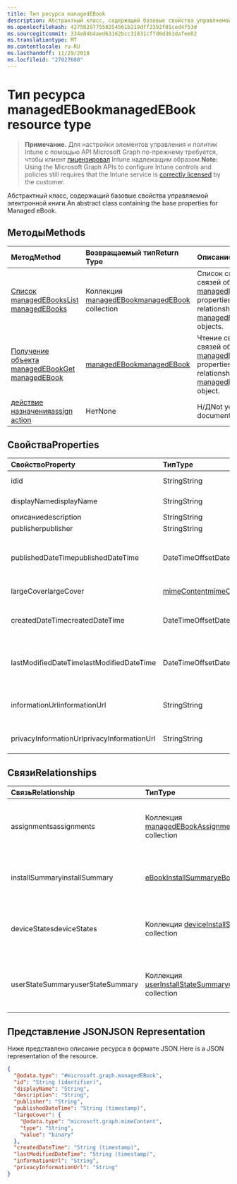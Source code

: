 ```yaml
---
title: Тип ресурса managedEBook
description: Абстрактный класс, содержащий базовые свойства управляемой электронной книги.
ms.openlocfilehash: 427582977558254561b219dff2392f01ced4f53d
ms.sourcegitcommit: 334e84b4aed63162bcc31831cffd6d363dafee02
ms.translationtype: MT
ms.contentlocale: ru-RU
ms.lasthandoff: 11/29/2018
ms.locfileid: "27027680"
---
```

# <a name="managedebook-resource-type"></a><span data-ttu-id="3b213-103">Тип ресурса managedEBook</span><span class="sxs-lookup"><span data-stu-id="3b213-103">managedEBook resource type</span></span>

> <span data-ttu-id="3b213-104">**Примечание.** Для настройки элементов управления и политик Intune с помощью API Microsoft Graph по-прежнему требуется, чтобы клиент [лицензировал](https://go.microsoft.com/fwlink/?linkid=839381) Intune надлежащим образом.</span><span class="sxs-lookup"><span data-stu-id="3b213-104">**Note:** Using the Microsoft Graph APIs to configure Intune controls and policies still requires that the Intune service is [correctly licensed](https://go.microsoft.com/fwlink/?linkid=839381) by the customer.</span></span>

<span data-ttu-id="3b213-105">Абстрактный класс, содержащий базовые свойства управляемой электронной книги.</span><span class="sxs-lookup"><span data-stu-id="3b213-105">An abstract class containing the base properties for Managed eBook.</span></span>
## <a name="methods"></a><span data-ttu-id="3b213-106">Методы</span><span class="sxs-lookup"><span data-stu-id="3b213-106">Methods</span></span>
|<span data-ttu-id="3b213-107">Метод</span><span class="sxs-lookup"><span data-stu-id="3b213-107">Method</span></span>|<span data-ttu-id="3b213-108">Возвращаемый тип</span><span class="sxs-lookup"><span data-stu-id="3b213-108">Return Type</span></span>|<span data-ttu-id="3b213-109">Описание</span><span class="sxs-lookup"><span data-stu-id="3b213-109">Description</span></span>|
|:---|:---|:---|
|[<span data-ttu-id="3b213-110">Список managedEBooks</span><span class="sxs-lookup"><span data-stu-id="3b213-110">List managedEBooks</span></span>](../api/intune-books-managedebook-list.md)|<span data-ttu-id="3b213-111">Коллекция [managedEBook](../resources/intune-books-managedebook.md)</span><span class="sxs-lookup"><span data-stu-id="3b213-111">[managedEBook](../resources/intune-books-managedebook.md) collection</span></span>|<span data-ttu-id="3b213-112">Список свойств и связей объектов [managedEBook](../resources/intune-books-managedebook.md).</span><span class="sxs-lookup"><span data-stu-id="3b213-112">List properties and relationships of the [managedEBook](../resources/intune-books-managedebook.md) objects.</span></span>|
|[<span data-ttu-id="3b213-113">Получение объекта managedEBook</span><span class="sxs-lookup"><span data-stu-id="3b213-113">Get managedEBook</span></span>](../api/intune-books-managedebook-get.md)|[<span data-ttu-id="3b213-114">managedEBook</span><span class="sxs-lookup"><span data-stu-id="3b213-114">managedEBook</span></span>](../resources/intune-books-managedebook.md)|<span data-ttu-id="3b213-115">Чтение свойств и связей объекта [managedEBook](../resources/intune-books-managedebook.md).</span><span class="sxs-lookup"><span data-stu-id="3b213-115">Read properties and relationships of the [managedEBook](../resources/intune-books-managedebook.md) object.</span></span>|
|[<span data-ttu-id="3b213-116">действие назначения</span><span class="sxs-lookup"><span data-stu-id="3b213-116">assign action</span></span>](../api/intune-books-managedebook-assign.md)|<span data-ttu-id="3b213-117">Нет</span><span class="sxs-lookup"><span data-stu-id="3b213-117">None</span></span>|<span data-ttu-id="3b213-118">Н/Д</span><span class="sxs-lookup"><span data-stu-id="3b213-118">Not yet documented</span></span>|

## <a name="properties"></a><span data-ttu-id="3b213-119">Свойства</span><span class="sxs-lookup"><span data-stu-id="3b213-119">Properties</span></span>
|<span data-ttu-id="3b213-120">Свойство</span><span class="sxs-lookup"><span data-stu-id="3b213-120">Property</span></span>|<span data-ttu-id="3b213-121">Тип</span><span class="sxs-lookup"><span data-stu-id="3b213-121">Type</span></span>|<span data-ttu-id="3b213-122">Описание</span><span class="sxs-lookup"><span data-stu-id="3b213-122">Description</span></span>|
|:---|:---|:---|
|<span data-ttu-id="3b213-123">id</span><span class="sxs-lookup"><span data-stu-id="3b213-123">id</span></span>|<span data-ttu-id="3b213-124">String</span><span class="sxs-lookup"><span data-stu-id="3b213-124">String</span></span>|<span data-ttu-id="3b213-125">Ключ объекта.</span><span class="sxs-lookup"><span data-stu-id="3b213-125">Key of the entity.</span></span>|
|<span data-ttu-id="3b213-126">displayName</span><span class="sxs-lookup"><span data-stu-id="3b213-126">displayName</span></span>|<span data-ttu-id="3b213-127">String</span><span class="sxs-lookup"><span data-stu-id="3b213-127">String</span></span>|<span data-ttu-id="3b213-128">Имя электронной книги.</span><span class="sxs-lookup"><span data-stu-id="3b213-128">Name of the eBook.</span></span>|
|<span data-ttu-id="3b213-129">описание</span><span class="sxs-lookup"><span data-stu-id="3b213-129">description</span></span>|<span data-ttu-id="3b213-130">String</span><span class="sxs-lookup"><span data-stu-id="3b213-130">String</span></span>|<span data-ttu-id="3b213-131">Описание.</span><span class="sxs-lookup"><span data-stu-id="3b213-131">Description.</span></span>|
|<span data-ttu-id="3b213-132">publisher</span><span class="sxs-lookup"><span data-stu-id="3b213-132">publisher</span></span>|<span data-ttu-id="3b213-133">String</span><span class="sxs-lookup"><span data-stu-id="3b213-133">String</span></span>|<span data-ttu-id="3b213-134">Издатель.</span><span class="sxs-lookup"><span data-stu-id="3b213-134">Publisher.</span></span>|
|<span data-ttu-id="3b213-135">publishedDateTime</span><span class="sxs-lookup"><span data-stu-id="3b213-135">publishedDateTime</span></span>|<span data-ttu-id="3b213-136">DateTimeOffset</span><span class="sxs-lookup"><span data-stu-id="3b213-136">DateTimeOffset</span></span>|<span data-ttu-id="3b213-137">Дата и время публикации электронной книги.</span><span class="sxs-lookup"><span data-stu-id="3b213-137">The date and time when the eBook was published.</span></span>|
|<span data-ttu-id="3b213-138">largeCover</span><span class="sxs-lookup"><span data-stu-id="3b213-138">largeCover</span></span>|[<span data-ttu-id="3b213-139">mimeContent</span><span class="sxs-lookup"><span data-stu-id="3b213-139">mimeContent</span></span>](../resources/intune-shared-mimecontent.md)|<span data-ttu-id="3b213-140">Обложка книги.</span><span class="sxs-lookup"><span data-stu-id="3b213-140">Book cover.</span></span>|
|<span data-ttu-id="3b213-141">createdDateTime</span><span class="sxs-lookup"><span data-stu-id="3b213-141">createdDateTime</span></span>|<span data-ttu-id="3b213-142">DateTimeOffset</span><span class="sxs-lookup"><span data-stu-id="3b213-142">DateTimeOffset</span></span>|<span data-ttu-id="3b213-143">Дата и время создания электронной книги.</span><span class="sxs-lookup"><span data-stu-id="3b213-143">The date and time when the eBook file was created.</span></span>|
|<span data-ttu-id="3b213-144">lastModifiedDateTime</span><span class="sxs-lookup"><span data-stu-id="3b213-144">lastModifiedDateTime</span></span>|<span data-ttu-id="3b213-145">DateTimeOffset</span><span class="sxs-lookup"><span data-stu-id="3b213-145">DateTimeOffset</span></span>|<span data-ttu-id="3b213-146">Дата и время последнего изменения электронной книги.</span><span class="sxs-lookup"><span data-stu-id="3b213-146">The date and time when the eBook was last modified.</span></span>|
|<span data-ttu-id="3b213-147">informationUrl</span><span class="sxs-lookup"><span data-stu-id="3b213-147">informationUrl</span></span>|<span data-ttu-id="3b213-148">String</span><span class="sxs-lookup"><span data-stu-id="3b213-148">String</span></span>|<span data-ttu-id="3b213-149">URL-адрес с дополнительными сведениями.</span><span class="sxs-lookup"><span data-stu-id="3b213-149">The more information Url.</span></span>|
|<span data-ttu-id="3b213-150">privacyInformationUrl</span><span class="sxs-lookup"><span data-stu-id="3b213-150">privacyInformationUrl</span></span>|<span data-ttu-id="3b213-151">String</span><span class="sxs-lookup"><span data-stu-id="3b213-151">String</span></span>|<span data-ttu-id="3b213-152">URL-адрес заявления о конфиденциальности.</span><span class="sxs-lookup"><span data-stu-id="3b213-152">The privacy statement Url.</span></span>|

## <a name="relationships"></a><span data-ttu-id="3b213-153">Связи</span><span class="sxs-lookup"><span data-stu-id="3b213-153">Relationships</span></span>
|<span data-ttu-id="3b213-154">Связь</span><span class="sxs-lookup"><span data-stu-id="3b213-154">Relationship</span></span>|<span data-ttu-id="3b213-155">Тип</span><span class="sxs-lookup"><span data-stu-id="3b213-155">Type</span></span>|<span data-ttu-id="3b213-156">Описание</span><span class="sxs-lookup"><span data-stu-id="3b213-156">Description</span></span>|
|:---|:---|:---|
|<span data-ttu-id="3b213-157">assignments</span><span class="sxs-lookup"><span data-stu-id="3b213-157">assignments</span></span>|<span data-ttu-id="3b213-158">Коллекция [managedEBookAssignment](../resources/intune-books-managedebookassignment.md)</span><span class="sxs-lookup"><span data-stu-id="3b213-158">[managedEBookAssignment](../resources/intune-books-managedebookassignment.md) collection</span></span>|<span data-ttu-id="3b213-159">Список назначений для этой электронной книги.</span><span class="sxs-lookup"><span data-stu-id="3b213-159">The list of assignments for this eBook.</span></span>|
|<span data-ttu-id="3b213-160">installSummary</span><span class="sxs-lookup"><span data-stu-id="3b213-160">installSummary</span></span>|[<span data-ttu-id="3b213-161">eBookInstallSummary</span><span class="sxs-lookup"><span data-stu-id="3b213-161">eBookInstallSummary</span></span>](../resources/intune-books-ebookinstallsummary.md)|<span data-ttu-id="3b213-162">Общие сведения по установке мобильного приложения.</span><span class="sxs-lookup"><span data-stu-id="3b213-162">Mobile App Install Summary.</span></span>|
|<span data-ttu-id="3b213-163">deviceStates</span><span class="sxs-lookup"><span data-stu-id="3b213-163">deviceStates</span></span>|<span data-ttu-id="3b213-164">Коллекция [deviceInstallState](../resources/intune-books-deviceinstallstate.md)</span><span class="sxs-lookup"><span data-stu-id="3b213-164">[deviceInstallState](../resources/intune-books-deviceinstallstate.md) collection</span></span>|<span data-ttu-id="3b213-165">Список состояний установки для этой электронной книги.</span><span class="sxs-lookup"><span data-stu-id="3b213-165">The list of installation states for this eBook.</span></span>|
|<span data-ttu-id="3b213-166">userStateSummary</span><span class="sxs-lookup"><span data-stu-id="3b213-166">userStateSummary</span></span>|<span data-ttu-id="3b213-167">Коллекция [userInstallStateSummary](../resources/intune-books-userinstallstatesummary.md)</span><span class="sxs-lookup"><span data-stu-id="3b213-167">[userInstallStateSummary](../resources/intune-books-userinstallstatesummary.md) collection</span></span>|<span data-ttu-id="3b213-168">Список состояний установки для этой электронной книги.</span><span class="sxs-lookup"><span data-stu-id="3b213-168">The list of installation states for this eBook.</span></span>|

## <a name="json-representation"></a><span data-ttu-id="3b213-169">Представление JSON</span><span class="sxs-lookup"><span data-stu-id="3b213-169">JSON Representation</span></span>
<span data-ttu-id="3b213-170">Ниже представлено описание ресурса в формате JSON.</span><span class="sxs-lookup"><span data-stu-id="3b213-170">Here is a JSON representation of the resource.</span></span>
<!-- {
  "blockType": "resource",
  "keyProperty": "id",
  "@odata.type": "microsoft.graph.managedEBook"
}
-->
``` json
{
  "@odata.type": "#microsoft.graph.managedEBook",
  "id": "String (identifier)",
  "displayName": "String",
  "description": "String",
  "publisher": "String",
  "publishedDateTime": "String (timestamp)",
  "largeCover": {
    "@odata.type": "microsoft.graph.mimeContent",
    "type": "String",
    "value": "binary"
  },
  "createdDateTime": "String (timestamp)",
  "lastModifiedDateTime": "String (timestamp)",
  "informationUrl": "String",
  "privacyInformationUrl": "String"
}
```



